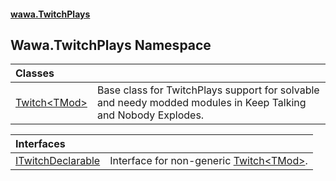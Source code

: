 #### [wawa.TwitchPlays](index.md 'index')

## Wawa.TwitchPlays Namespace

| Classes | |
| :--- | :--- |
| [Twitch&lt;TMod&gt;](Twitch_TMod_.md 'Wawa.TwitchPlays.Twitch<TMod>') | Base class for TwitchPlays support for solvable and needy modded modules in Keep Talking and Nobody Explodes. |

| Interfaces | |
| :--- | :--- |
| [ITwitchDeclarable](ITwitchDeclarable.md 'Wawa.TwitchPlays.ITwitchDeclarable') | Interface for non-generic [Twitch&lt;TMod&gt;](Twitch_TMod_.md 'Wawa.TwitchPlays.Twitch<TMod>'). |
